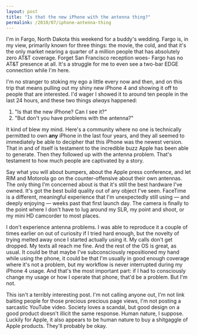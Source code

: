 ```yaml
---
layout: post
title: "Is that the new iPhone with the antenna thing?"
permalink: /2010/07/iphone-antenna-thing
---
```


I'm in Fargo, North Dakota this weekend for a buddy's wedding. Fargo is, in my view, primarily known for three things: the movie, the cold, and that it's the only market nearing a quarter of a million people that has absolutely zero AT&T coverage. Forget San Francisco reception woes- Fargo has no AT&T presence at all. It's a struggle for me to even see a two-bar EDGE connection while I'm here.

I'm no stranger to stoking my ego a little every now and then, and on this trip that means pulling out my shiny new iPhone 4 and showing it off to people that are interested. I'd wager I showed it to around ten people in the last 24 hours, and these two things *always* happened:

1. "Is that the new iPhone? Can I see it?"
2. "But don't you have problems with the antenna?"

It kind of blew my mind. Here's a community where no one is technically permitted to own **any** iPhone in the last four years, and they all seemed to immediately be able to decipher that this iPhone was the newest version. That in and of itself is testament to the incredible buzz Apple has been able to generate. Then they followed up with the antenna problem. That's testament to how much people are captivated by a story.

Say what you will about bumpers, about the Apple press conference, and let RIM and Motorola go on the counter-offensive about their own antennas. The only thing I'm concerned about is that it's still the best hardware I've owned. It's got the best build quality out of any object I've seen. FaceTime is a different, meaningful experience that I'm unexpectedly still using — and deeply enjoying — weeks past that first launch day. The camera is finally to the point where I don't have to lug around my SLR, my point and shoot, or my mini HD camcorder to most places.

I don't experience antenna problems. I was able to reproduce it a couple of times earlier on out of curiosity if I tried hard enough, but the novelty of trying melted away once I started actually using it. My calls don't get dropped. My texts all reach me fine. And the rest of the OS is great, as usual. It could be that maybe I've subconsciously repositioned my hand while using the phone, it could be that I'm usually in good enough coverage where it's not a problem, but my workflow is never interrupted during my iPhone 4 usage. And that's the most important part: if I had to consciously change my usage or how I operate that phone, that'd be a problem. But I'm not.

This isn't a terribly interesting post. I'm not calling anyone out, I'm not link baiting people for those precious precious page views, I'm not posting a sarcastic YouTube video. Society loves a scandal, but good design on a good product doesn't illicit the same response. Human nature, I suppose. Luckily for Apple, it also appears to be human nature to buy a shitgaggle of Apple products. They'll probably be okay.
